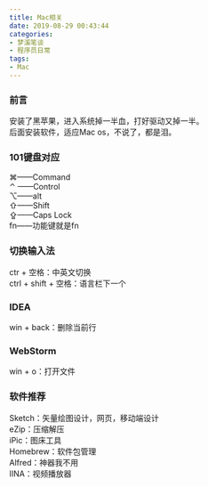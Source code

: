 ```yaml
---
title: Mac相关
date: 2019-08-29 00:43:44
categories:
- 梦溪笔谈
- 程序员日常
tags:
- Mac
---
```

### 前言
安装了黑苹果，进入系统掉一半血，打好驱动又掉一半。  
后面安装软件，适应Mac os，不说了，都是泪。  

<!--more-->

### 101键盘对应
⌘——Command  
⌃ ——Control  
⌥——alt  
⇧——Shift  
⇪——Caps Lock  
fn——功能键就是fn  

### 切换输入法
ctr + 空格：中英文切换    
ctrl + shift + 空格：语言栏下一个  

### IDEA
win + back：删除当前行

### WebStorm
win + o：打开文件

### 软件推荐
Sketch：矢量绘图设计，网页，移动端设计  
eZip：压缩解压    
iPic：图床工具  
Homebrew：软件包管理  
Alfred：神器我不用  
IINA：视频播放器  
